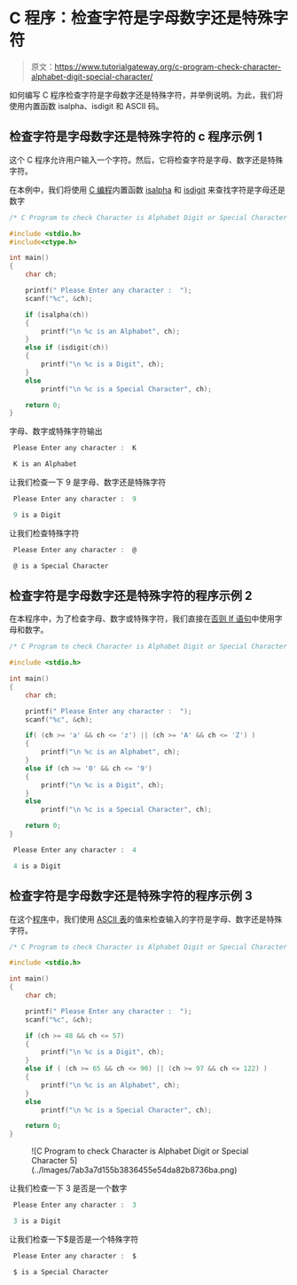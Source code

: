# C 程序：检查字符是字母数字还是特殊字符

> 原文：<https://www.tutorialgateway.org/c-program-check-character-alphabet-digit-special-character/>

如何编写 C 程序检查字符是字母数字还是特殊字符，并举例说明。为此，我们将使用内置函数 isalpha、isdigit 和 ASCII 码。

## 检查字符是字母数字还是特殊字符的 c 程序示例 1

这个 C 程序允许用户输入一个字符。然后，它将检查字符是字母、数字还是特殊字符。

在本例中，我们将使用 [C 编程](https://www.tutorialgateway.org/c-programming/)内置函数 [isalpha](https://www.tutorialgateway.org/isalpha-in-c-programming/) 和 [isdigit](https://www.tutorialgateway.org/isdigit-in-c-programming/) 来查找字符是字母还是数字

```c
/* C Program to check Character is Alphabet Digit or Special Character */

#include <stdio.h>
#include<ctype.h>

int main()
{
	char ch;

	printf(" Please Enter any character :  ");
  	scanf("%c", &ch);

  	if (isalpha(ch))
  	{
  		printf("\n %c is an Alphabet", ch);  	
  	} 
  	else if (isdigit(ch))
  	{
  		printf("\n %c is a Digit", ch);  	
  	}
  	else
    	printf("\n %c is a Special Character", ch);

  	return 0;
}
```

字母、数字或特殊字符输出

```c
 Please Enter any character :  K

 K is an Alphabet
```

让我们检查一下 9 是字母、数字还是特殊字符

```c
 Please Enter any character :  9

 9 is a Digit
```

让我们检查特殊字符

```c
 Please Enter any character :  @

 @ is a Special Character
```

## 检查字符是字母数字还是特殊字符的程序示例 2

在本程序中，为了检查字母、数字或特殊字符，我们直接在[否则 If 语句](https://www.tutorialgateway.org/else-if-statement-in-c/)中使用字母和数字。

```c
/* C Program to check Character is Alphabet Digit or Special Character */

#include <stdio.h>

int main()
{
  	char ch;

  	printf(" Please Enter any character :  ");
  	scanf("%c", &ch);

  	if( (ch >= 'a' && ch <= 'z') || (ch >= 'A' && ch <= 'Z') )
  	{
  		printf("\n %c is an Alphabet", ch);  	
 	}
  	else if (ch >= '0' && ch <= '9')
  	{
  		printf("\n %c is a Digit", ch);  	
  	}    
  	else
    	printf("\n %c is a Special Character", ch);

  	return 0;
}
```

```c
 Please Enter any character :  4

 4 is a Digit
```

## 检查字符是字母数字还是特殊字符的程序示例 3

在这个[程序](https://www.tutorialgateway.org/c-programming-examples/)中，我们使用 [ASCII 表](https://www.tutorialgateway.org/ascii-table/)的值来检查输入的字符是字母、数字还是特殊字符。

```c
/* C Program to check Character is Alphabet Digit or Special Character */

#include <stdio.h>

int main()
{
  	char ch;

  	printf(" Please Enter any character :  ");
  	scanf("%c", &ch);

 	if (ch >= 48 && ch <= 57)
  	{
  		printf("\n %c is a Digit", ch);  	
  	}
  	else if ( (ch >= 65 && ch <= 90) || (ch >= 97 && ch <= 122) )
  	{
  		printf("\n %c is an Alphabet", ch);  	
  	}    
  	else
    	printf("\n %c is a Special Character", ch);

  	return 0;
}
```

<figure class="wp-block-image">![C Program to check Character is Alphabet Digit or Special Character 5](../Images/7ab3a7d155b3836455e54da82b8736ba.png)</figure>

让我们检查一下 3 是否是一个数字

```c
 Please Enter any character :  3

 3 is a Digit
```

让我们检查一下$是否是一个特殊字符

```c
 Please Enter any character :  $

 $ is a Special Character
```